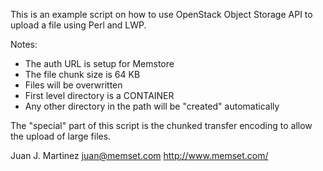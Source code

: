 
This is an example script on how to use OpenStack Object Storage API to
upload a file using Perl and LWP.

Notes:

 - The auth URL is setup for Memstore
 - The file chunk size is 64 KB
 - Files will be overwritten
 - First level directory is a CONTAINER
 - Any other directory in the path will be "created" automatically

The "special" part of this script is the chunked transfer encoding to allow 
the upload of large files.

Juan J. Martinez <juan@memset.com>
http://www.memset.com/


